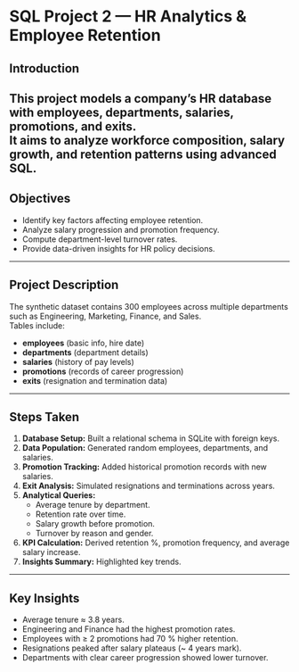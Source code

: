 # SQL Project 2 — HR Analytics & Employee Retention

## Introduction
This project models a company’s HR database with employees, departments, salaries, promotions, and exits.  
It aims to analyze workforce composition, salary growth, and retention patterns using advanced SQL.
---
## Objectives
- Identify key factors affecting employee retention.  
- Analyze salary progression and promotion frequency.  
- Compute department-level turnover rates.  
- Provide data-driven insights for HR policy decisions.
---
## Project Description
The synthetic dataset contains 300 employees across multiple departments such as Engineering, Marketing, Finance, and Sales.  
Tables include:
- **employees** (basic info, hire date)  
- **departments** (department details)  
- **salaries** (history of pay levels)  
- **promotions** (records of career progression)  
- **exits** (resignation and termination data)
---
## Steps Taken
1. **Database Setup:** Built a relational schema in SQLite with foreign keys.  
2. **Data Population:** Generated random employees, departments, and salaries.  
3. **Promotion Tracking:** Added historical promotion records with new salaries.  
4. **Exit Analysis:** Simulated resignations and terminations across years.  
5. **Analytical Queries:**  
   - Average tenure by department.  
   - Retention rate over time.  
   - Salary growth before promotion.  
   - Turnover by reason and gender.  
6. **KPI Calculation:** Derived retention %, promotion frequency, and average salary increase.  
7. **Insights Summary:** Highlighted key trends.
---
## Key Insights
- Average tenure ≈ 3.8 years.  
- Engineering and Finance had the highest promotion rates.  
- Employees with ≥ 2 promotions had 70 % higher retention.  
- Resignations peaked after salary plateaus (~ 4 years mark).  
- Departments with clear career progression showed lower turnover.
